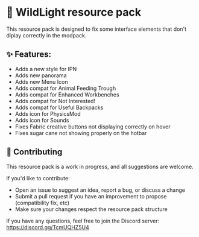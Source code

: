 # 🌲 WildLight resource pack

This resource pack is designed to fix some interface elements that don't diplay correctly in the modpack.

## ✨ Features:

- Adds a new style for IPN
- Adds new panorama
- Adds new Menu Icon
- Adds compat for Animal Feeding Trough
- Adds compat for Enhanced Workbenches
- Adds compat for Not Interested!
- Adds compat for Useful Backpacks
- Adds icon for PhysicsMod
- Adds icon for Sounds
- Fixes Fabric creative buttons not displaying correctly on hover
- Fixes sugar cane not showing properly on the hotbar

## 🤝 Contributing

This resource pack is a work in progress, and all suggestions are welcome.

If you'd like to contribute:

- Open an issue to suggest an idea, report a bug, or discuss a change
- Submit a pull request if you have an improvement to propose (compatibility fix, etc)
- Make sure your changes respect the resource pack structure

If you have any questions, feel free to join the Discord server: https://discord.gg/TcmUQHZ5U4
